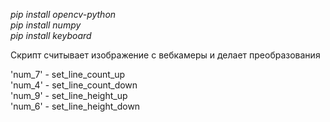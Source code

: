 *pip install opencv-python*\
*pip install numpy*\
*pip install keyboard*

Скрипт считывает изображение с вебкамеры и делает преобразования

'num_7' - set_line_count_up\
'num_4' - set_line_count_down\
'num_9' - set_line_height_up\
'num_6' - set_line_height_down
